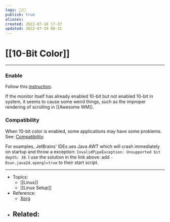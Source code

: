 ```yaml
---
tags: 📝️/🌱️
publish: true
aliases: 
created: 2022-07-16 17-37
updated: 2022-07-19 00-15
---
```


# [[10-Bit Color]]

---

### Enable

Follow this [instruction](https://wiki.archlinux.org/title/AMDGPU#10-bit_color).

If the monitor itself has already enabled 10-bit but not enabled 10-bit in system, it seems to cause some weird things, such as the improper rendering of scrolling in [[Awesome WM]].

### Compatibility

When 10-bit color is enabled, some applications may have some problems. See: [Compatibility](https://wiki.gentoo.org/wiki/30bpp#Compatibility).

For examples, JetBrains' IDEs ues Java AWT which will crash immediately on startup and throw a exception: `InvalidPipeException: Unsupported bit depth: 30`. I use the solution in the link above: add `-Dsun.java2d.opengl=true` to their start script.

---

- Topics: 
	- [[Linux]]
	- [[Linux Setup]]
- Reference:
	- [Xorg](https://wiki.archlinux.org/title/Xorg)
- Related:
	- 